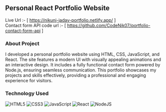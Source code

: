 ## Personal React Portfolio Website
Live Url :- [ https://nikunj-jadav-portfolio.netlify.app/ ]<br/>
Contact form API code url :- [ https://github.com/CodeNik07/portfolio-contact-form-api ]

### About Project
I developed a personal portfolio website using HTML, CSS, JavaScript, and React. The site features a modern UI with visually appealing animations and an interactive design. It includes a fully functional contact form powered by Node.js, ensuring seamless communication. This portfolio showcases my projects and skills effectively, providing a professional and engaging experience for visitors.

### Technology Used
![HTML5](https://img.shields.io/badge/html5-%23E34F26.svg?style=for-the-badge&logo=html5&logoColor=white)
![CSS3](https://img.shields.io/badge/css3-%231572B6.svg?style=for-the-badge&logo=css3&logoColor=white)
![JavaScript](https://img.shields.io/badge/javascript-%23323330.svg?style=for-the-badge&logo=javascript&logoColor=%23F7DF1E)
![React](https://img.shields.io/badge/react-%2320232a.svg?style=for-the-badge&logo=react&logoColor=%2361DAFB)
![NodeJS](https://img.shields.io/badge/node.js-6DA55F?style=for-the-badge&logo=node.js&logoColor=white)